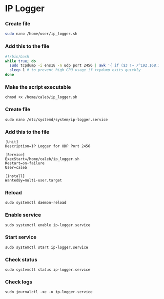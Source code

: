 # IP Logger

### Create file
```bash
sudo nano /home/user/ip_logger.sh
```

### Add this to the file
```bash
#!/bin/bash
while true; do
  sudo tcpdump -i ens18 -n udp port 2456 | awk '{ if ($3 !~ /^192.168.1./ && $5 !~ /^192.168.1./) print $3 " -> " $5 }' | cut -d '.' -f 1-4 | tee /home/caleb/ip_addresses.log
  sleep 1 # to prevent high CPU usage if tcpdump exits quickly
done
```

### Make the script executable
```
chmod +x /home/caleb/ip_logger.sh
```

### Create file
```
sudo nano /etc/systemd/system/ip-logger.service
```

### Add this to the file
```
[Unit]
Description=IP Logger for UDP Port 2456

[Service]
ExecStart=/home/caleb/ip_logger.sh
Restart=on-failure
User=caleb

[Install]
WantedBy=multi-user.target
```

### Reload
```
sudo systemctl daemon-reload
```

### Enable service
```
sudo systemctl enable ip-logger.service
```

### Start service
```
sudo systemctl start ip-logger.service
```

### Check status
```
sudo systemctl status ip-logger.service
```

### Check logs
```
sudo journalctl -xe -u ip-logger.service
```
